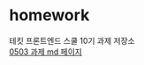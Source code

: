 # homework
테킷 프론트엔드 스쿨 10기 과제 저장소
<br>
[0503 과제 md 페이지](https://github.com/jinjintv/homework/blob/main/avatars/avatars.md)
